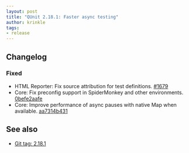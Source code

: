```yaml
---
layout: post
title: "QUnit 2.18.1: Faster async testing"
author: krinkle
tags:
- release
---
```


## Changelog

### Fixed

* HTML Reporter: Fix source attribution for test definitions. [#1679](https://github.com/qunitjs/qunit/issues/1679)
* Core: Fix preconfig support in SpiderMonkey and other environments. [0befe2aafe](https://github.com/qunitjs/qunit/commit/0befe2aafe913704db958c472ed6f2a37ec8caaf)
* Core: Improve performance of async pauses with native Map when available. [aa7314b431](https://github.com/qunitjs/qunit/commit/aa7314b431db10d321109c78041747b681e1521c)

## See also

* [Git tag: 2.18.1](https://github.com/qunitjs/qunit/releases/tag/2.18.1)
